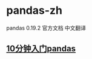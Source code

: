 # pandas-zh

pandas 0.19.2 官方文档 中文翻译


## [10分钟入门pandas](https://github.com/DataMininginAction/pandas-zh/blob/master/10%E5%88%86%E9%92%9F%E5%85%A5%E9%97%A8pandas.ipynb)
